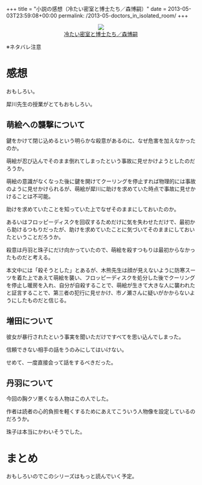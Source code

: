 +++
title = "小説の感想（冷たい密室と博士たち／森博嗣）"
date = 2013-05-03T23:59:08+00:00
permalink: /2013-05-doctors_in_isolated_room/
+++
<div style="text-align: center;">
  <a href="http://www.amazon.co.jp/gp/product/4062645602/ref=as_li_ss_il?ie=UTF8&#038;camp=247&#038;creative=7399&#038;creativeASIN=4062645602&#038;linkCode=as2&#038;tag=5000164-22"><img border="0" src="http://ws-fe.amazon-adsystem.com/widgets/q?_encoding=UTF8&#038;ASIN=4062645602&#038;Format=_SL160_&#038;ID=AsinImage&#038;MarketPlace=JP&#038;ServiceVersion=20070822&#038;WS=1&#038;tag=5000164-22" /><br /><span>冷たい密室と博士たち／森博嗣</span></a><img src="http://ir-jp.amazon-adsystem.com/e/ir?t=5000164-22&#038;l=as2&#038;o=9&#038;a=4062645602" width="1" height="1" border="0" alt="" style="border:none !important; margin:0px !important;" />
</div>

※ネタバレ注意

# 感想

おもしろい。
  
犀川先生の授業がとてもおもしろい。

## 萌絵への襲撃について

鍵をかけて閉じ込めるという明らかな殺意があるのに、なぜ危害を加えなかったのか。
  
萌絵が忍び込んでそのまま倒れてしまったという事故に見せかけようとしたのだろうか。
  
萌絵の意識がなくなった後に鍵を開けてクーリングを停止すれば物理的には事故のように見せかけられるが、萌絵が犀川に助けを求めていた時点で事故に見せかけることは不可能。
  
助けを求めていたことを知っていた上でなぜそのままにしておいたのか。
  
あるいはフロッピーディスクを回収するためだけに気を失わせただけで、最初から助けるつもりだったが、助けを求めていたことに気づいてそのままにしておいたということだろうか。
  
殺意は丹羽と珠子にだけ向かっていたので、萌絵を殺すつもりは最初からなかったものだと考える。
  
本文中には「殺そうとした」とあるが、木熊先生は顔が見えないように防寒スーツを着た上であえて萌絵を襲い、フロッピーディスクを処分した後でクーリングを停止し暖房を入れ、自分が自殺することで、萌絵が生きて大きな人に襲われたと証言することで、第三者の犯行に見せかけ、市ノ瀬さんに疑いがかからないようにしたものだと信じる。

## 増田について

彼女が暴行されたという事実を聞いただけですべてを思い込んでしまった。
  
信頼できない相手の話をうのみにしてはいけない。
  
せめて、一度直接会って話をするべきだった。

## 丹羽について

今回の胸クソ悪くなる人物はこの人でした。
  
作者は読者の心的負担を軽くするためにあえてこういう人物像を設定しているのだろうか。
  
珠子は本当にかわいそうでした。

# まとめ

おもしろいのでこのシリーズはもっと読んでいく予定。